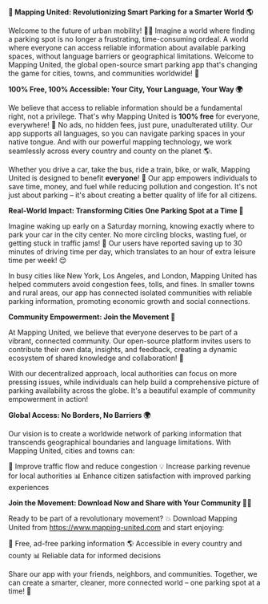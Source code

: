 **🚀 Mapping United: Revolutionizing Smart Parking for a Smarter World 🌎**

Welcome to the future of urban mobility! 🚗💨 Imagine a world where finding a parking spot is no longer a frustrating, time-consuming ordeal. A world where everyone can access reliable information about available parking spaces, without language barriers or geographical limitations. Welcome to Mapping United, the global open-source smart parking app that's changing the game for cities, towns, and communities worldwide! 🌟

**100% Free, 100% Accessible: Your City, Your Language, Your Way 🌍**

We believe that access to reliable information should be a fundamental right, not a privilege. That's why Mapping United is **100% free** for everyone, everywhere! 💸 No ads, no hidden fees, just pure, unadulterated utility. Our app supports all languages, so you can navigate parking spaces in your native tongue. And with our powerful mapping technology, we work seamlessly across every country and county on the planet 🌎.

Whether you drive a car, take the bus, ride a train, bike, or walk, Mapping United is designed to benefit **everyone**! 🌈 Our app empowers individuals to save time, money, and fuel while reducing pollution and congestion. It's not just about parking – it's about creating a better quality of life for all citizens.

**Real-World Impact: Transforming Cities One Parking Spot at a Time 🚗**

Imagine waking up early on a Saturday morning, knowing exactly where to park your car in the city center. No more circling blocks, wasting fuel, or getting stuck in traffic jams! 💨 Our users have reported saving up to 30 minutes of driving time per day, which translates to an hour of extra leisure time per week! 😌

In busy cities like New York, Los Angeles, and London, Mapping United has helped commuters avoid congestion fees, tolls, and fines. In smaller towns and rural areas, our app has connected isolated communities with reliable parking information, promoting economic growth and social connections.

**Community Empowerment: Join the Movement 🌟**

At Mapping United, we believe that everyone deserves to be part of a vibrant, connected community. Our open-source platform invites users to contribute their own data, insights, and feedback, creating a dynamic ecosystem of shared knowledge and collaboration! 🤝

With our decentralized approach, local authorities can focus on more pressing issues, while individuals can help build a comprehensive picture of parking availability across the globe. It's a beautiful example of community empowerment in action!

**Global Access: No Borders, No Barriers 🌍**

Our vision is to create a worldwide network of parking information that transcends geographical boundaries and language limitations. With Mapping United, cities and towns can:

🚗 Improve traffic flow and reduce congestion
💡 Increase parking revenue for local authorities
📊 Enhance citizen satisfaction with improved parking experiences

**Join the Movement: Download Now and Share with Your Community 🤜🤛**

Ready to be part of a revolutionary movement? 💥 Download Mapping United from https://www.mapping-united.com and start enjoying:

💸 Free, ad-free parking information
🌎 Accessible in every country and county
📊 Reliable data for informed decisions

Share our app with your friends, neighbors, and communities. Together, we can create a smarter, cleaner, more connected world – one parking spot at a time! 🌟